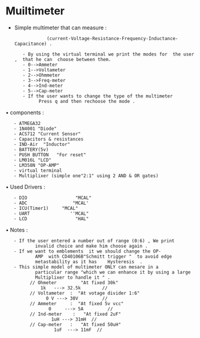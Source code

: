 # Muiltimeter

- Simple multimeter that can measure :

                  (current-Voltage-Resistance-Frequency-Inductance-Capacitance) .
                  
         - By using the virtual terminal we print the modes for  the user ,  that he can  choose between them.
         - 0-->Ammeter
         - 1-->Voltameter
         - 2-->Ohmmeter
         - 3-->Freq-meter
         - 4-->Ind-meter
         - 5-->Cap-meter
         - If the user wants to change the type of the multimeter  
               Press q and then rechoose the mode .
               
• components :

       - ATMEGA32
       - 1N4001 "Diode"
       - ACS712 "Current Sensor"
       - Capacitors & resistances
       - IND-Air  "Inductor"
       - BATTERY(5v)
       - PUSH BUTTON   "For reset"
       - LM016L "LCD"
       - LM358N "OP-AMP"
       - virtual terminal
       - Multiplixer (simple one"2:1" using 2 AND & OR gates)

• Used Drivers :

       - DIO                  "MCAL"
       - ADC                 "MCAL'
       - ICU(Timer1)     "MCAL"
       - UART               ''MCAL"
       - LCD                  "HAL" 
       
• Notes :

       - If the user entered a number out of range (0:6) , We print 
               invalid choice and make him choose again .
       - If we want to emblements  it we should change the OP- 
               AMP  with CD40106B"Schmitt trigger "  to avoid edge   
               metastability as it has    Hysteresis  .
       - This simple model of multimeter ONLY can mesare in a 
               particular range "which we can enhance it by using a large  
               Multiplixer to handle it " .
             // Ohmeter         "At fixed 30k"
                 1k   ---> 32.5k        //
             // Voltameter  :  "At votage divider 1:6"
                   0 V ---> 30V         //                 
             // Ammeter     :  "At fixed 5v vcc"
                    0     ---> 5A         //
             // Ind-meter    :   "At fixed 2uF"
                     1uH ---> 31mH  //
             // Cap-meter   :   "At fixed 50uH"
                      1uF  ---> 11mF  //
